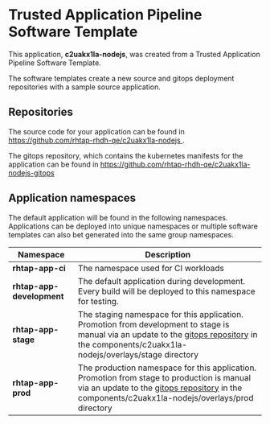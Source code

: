 # Trusted Application Pipeline Software Template

This application, **c2uakx1la-nodejs**, was created from a Trusted Application Pipeline Software Template.

The software templates create a new source and gitops deployment repositories with a sample source application. 

## Repositories

The source code for your application can be found in [https://github.com/rhtap-rhdh-qe/c2uakx1la-nodejs ](https://github.com/rhtap-rhdh-qe/c2uakx1la-nodejs ).
 
The gitops repository, which contains the kubernetes manifests for the application can be found in 
[https://github.com/rhtap-rhdh-qe/c2uakx1la-nodejs-gitops ](https://github.com/rhtap-rhdh-qe/c2uakx1la-nodejs-gitops ) 

## Application namespaces 

The default application will be found in the following namespaces. Applications can be deployed into unique namespaces or multiple software templates can also bet generated into the same group namespaces.  

|  Namespace   |  Description   |  
| -------- | -------- |
| **rhtap-app-ci** | The namespace used for CI workloads |
| **rhtap-app-development** | The default application during development. Every build will be deployed to this namespace for testing. |
| **rhtap-app-stage** | The staging namespace for this application. Promotion from development to stage is manual via an update to the [gitops repository](https://github.com/rhtap-rhdh-qe/c2uakx1la-nodejs-gitops ) in the components/c2uakx1la-nodejs/overlays/stage directory |
| **rhtap-app-prod** | The production namespace for this application. Promotion from stage to production is manual via an update to the [gitops repository](https://github.com/rhtap-rhdh-qe/c2uakx1la-nodejs-gitops ) in the components/c2uakx1la-nodejs/overlays/prod directory |